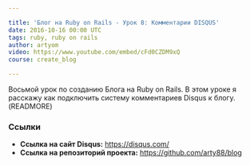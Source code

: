 ```yaml
---

title: 'Блог на Ruby on Rails - Урок 8: Комментарии DISQUS'
date: 2016-10-16 00:00 UTC
tags: ruby, ruby on rails
author: artyom
video: https://www.youtube.com/embed/cFd0CZDM9xQ
course: create_blog

---
```


Восьмой урок по созданию Блога на Ruby on Rails. В этом уроке я расскажу как подключить систему комментариев Disqus к блогу.
(READMORE)

### Ссылки

  * **Ссылка на сайт Disqus:** https://disqus.com/
  * **Ссылка на репозиторий проекта:** https://github.com/arty88/blog

